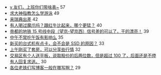 - [v 友们，上班你们带啥表~](https://www.v2ex.com/t/582864) 57
- [求大神指教怎么学游泳](https://www.v2ex.com/t/582873) 49
- [来瑞典出差](https://www.v2ex.com/t/582774) 42
- [有人喝过魔爪吗？跟红牛比起来，哪个更猛？](https://www.v2ex.com/t/582773) 40
- [帝都的地铁 15 号线中段（望京-望京西）信号差的可以了，干的漂亮！](https://www.v2ex.com/t/582798) 39
- [中午不常吃午饭有影响么](https://www.v2ex.com/t/582858) 35
- [新买的台式机有点卡，会不会是 SSD 的原因？](https://www.v2ex.com/t/582780) 33
- [上午刚买了套房，可以分享些行情](https://www.v2ex.com/t/582885) 32
- [交易区有个人送平板，说取股价的后两位数，但是超过 100 了，后面还是不停有人回复求送。](https://www.v2ex.com/t/582792) 30
- [各位老铁们写博客一般在哪写啊？](https://www.v2ex.com/t/582850) 29